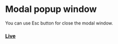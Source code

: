 # Modal popup window

You can use Esc button for close the modal window.

### [Live](https://bilalturkmen.github.io/html-css-js-practice/modal-popup-window/)
